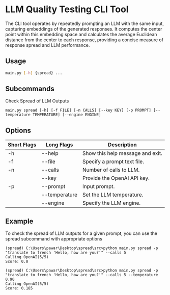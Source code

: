 # LLM Quality Testing CLI Tool

The CLI tool operates by repeatedly prompting an LLM with the same input, capturing embeddings of the generated responses. It computes the center point within this embedding space and calculates the average Euclidean distance from the center to each response, providing a concise measure of response spread and LLM performance.

## Usage

```bash
main.py [-h] {spread} ...
```

## Subcommands
Check Spread of LLM Outputs
```
main.py spread [-h] [-f FILE] [-n CALLS] [--key KEY] [-p PROMPT] [--temperature TEMPERATURE] [--engine ENGINE]
```
## Options

| Short Flags | Long Flags| Description|
|-|-|-|
| -h  | --help         | Show this help message and exit. |
| -f  | --file         | Specify a prompt text file.      |
| -n  | --calls        | Number of calls to LLM.          |
|     | --key          | Provide the OpenAI API key.      |
| -p  | --prompt       | Input prompt.                    |
|     | --temperature  | Set the LLM temperature.         |
|     | --engine       | Specify the LLM engine.          |

## Example
To check the spread of LLM outputs for a given prompt, you can use the spread subcommand with appropriate options
```
(spread) C:\Users\pawar\Desktop\spread\src>python main.py spread -p "translate to french 'Hello, how are you?'" --calls 5
Calling OpenAI(5/5)
Score: 0.0

(spread) C:\Users\pawar\Desktop\spread\src>python main.py spread -p "translate to french 'Hello, how are you?'" --calls 5 --temperature 0.90
Calling OpenAI(5/5)
Score: 0.185
```